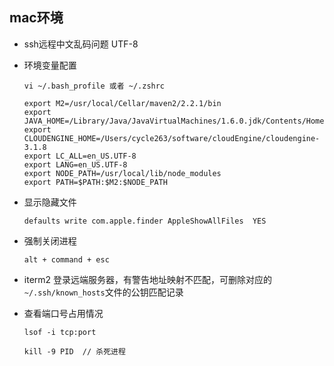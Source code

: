 ## mac环境

* ssh远程中文乱码问题  UTF-8

* 环境变量配置

  `vi ~/.bash_profile 或者 ~/.zshrc`

  ```shell
  export M2=/usr/local/Cellar/maven2/2.2.1/bin
  export JAVA_HOME=/Library/Java/JavaVirtualMachines/1.6.0.jdk/Contents/Home
  export CLOUDENGINE_HOME=/Users/cycle263/software/cloudEngine/cloudengine-3.1.8
  export LC_ALL=en_US.UTF-8
  export LANG=en_US.UTF-8
  export NODE_PATH=/usr/local/lib/node_modules
  export PATH=$PATH:$M2:$NODE_PATH
  ```
* 显示隐藏文件

  `defaults write com.apple.finder AppleShowAllFiles  YES`

* 强制关闭进程

  `alt + command + esc`

* iterm2 登录远端服务器，有警告地址映射不匹配，可删除对应的`~/.ssh/known_hosts`文件的公钥匹配记录

* 查看端口号占用情况

  `lsof -i tcp:port`

  `kill -9 PID  // 杀死进程` 
